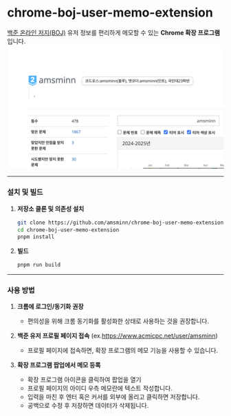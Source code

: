 # chrome-boj-user-memo-extension

[백준 온라인 저지(BOJ)](https://www.acmicpc.net/) 유저 정보를 편리하게 메모할 수 있는 **Chrome 확장 프로그램**입니다.
![사용 예시 1](assets/img.png)


--- 

### 설치 및 빌드

1. **저장소 클론 및 의존성 설치**
   ```bash
   git clone https://github.com/amsminn/chrome-boj-user-memo-extension.git
   cd chrome-boj-user-memo-extension
   pnpm install

2. **빌드**
    ```bash
    pnpm run build
    ```

--- 

### 사용 방법

1. **크롬에 로그인/동기화 권장**

    - 편의성을 위해 크롬 동기화를 활성화한 상태로 사용하는 것을 권장합니다.

2. **백준 유저 프로필 페이지 접속**
(ex.https://www.acmicpc.net/user/amsminn)
    
    - 프로필 페이지에 접속하면, 확장 프로그램의 메모 기능을 사용할 수 있습니다. 

3. **확장 프로그램 팝업에서 메모 등록**
    
    - 확장 프로그램 아이콘을 클릭하여 팝업을 열기
    - 프로필 페이지의 아이디 우측 메모란에 텍스트 작성합니다.
    - 입력을 마친 후 엔터 혹은 커서를 외부에 올리고 클릭하면 저장합니다.
    - 공백으로 수정 후 저장하면 데이터가 삭제됩니다. 
